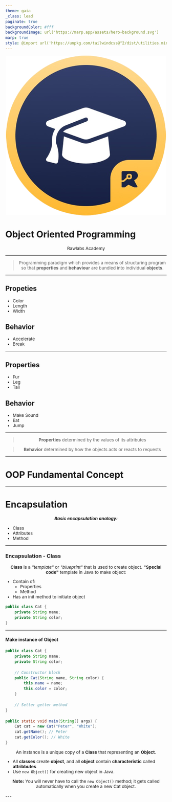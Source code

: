 ```yaml
---
theme: gaia
_class: lead
paginate: true
backgroundColor: #fff
backgroundImage: url('https://marp.app/assets/hero-background.svg')
marp: true
style: @import url('https://unpkg.com/tailwindcss@^2/dist/utilities.min.css');
---
```


![bg left:40% 60%](./../images/rawlabs-academy-logo.png)

# **Object Oriented Programming**

Rawlabs Academy

---
<style scoped>
    p {
        text-align: center;
        font-size: 1.7rem;
    }
</style>
<!-- _class: lead -->
> Programming paradigm which provides a means of structuring program so that **properties** and **behaviour** are bundled into individual **objects**.

---
## Propeties
- Color
- Length
- Width

## Behavior
- Accelerate
- Break

---
## Properties
- Fur
- Leg
- Tail

## Behavior
- Make Sound
- Eat
- Jump

---
<style scoped>
    p {
        text-align: center;
        font-size: 1.7rem;
    }
</style>
<!-- _class: lead -->
> **Properties** determined by the values of its attributes

> **Behavior** determined by how the objects acts or reacts to requests

---
<!-- _class: lead -->
# OOP Fundamental Concept

---
# Encapsulation
***Basic encapsulation analogy:***
- Class
- Attributes
- Method

---
<style scoped>
    p {
        font-size: 0.85rem;
    }
    ul {
        font-size: 0.85rem;
    }
</style>
### Encapsulation - **Class**

**Class** is a *"template"*  or *"blueprint"* that is used to create object.
**"Special code"** template in Java to make object:
- Contain of:
    - Properties
    - Method
- Has an init method to initiate object

```java
public class Cat {
    private String name;
    private String color;
}
```
---
<style scoped>
    p {
        font-size: 0.85rem;
    }
    ul {
        font-size: 0.85rem;
    }
</style>
#### Make instance of Object
<div class="grid grid-cols-2 gap-4">
<div>

```java
public class Cat {
    private String name;
    private String color;

    // Constructor block
    public Cat(String name, String color) {
        this.name = name;
        this.color = color;
    }

    // Setter getter method
}

public static void main(String[] args) {
    Cat cat = new Cat("Peter", "White");
    cat.getName(); // Peter
    cat.getColor(); // White
}
```
</div>
<div>

An instance is a unique copy of a **Class** that representing an **Object**.
- All **classes** create **object**, and all **object** contain **characteristic** called **attribbutes**
- Use `new Object()` for creating new object in Java.

**Note:** You will never have to call the `new Object()` method; it gets called automatically when you create a new Cat object.
</div>
</div>
---
